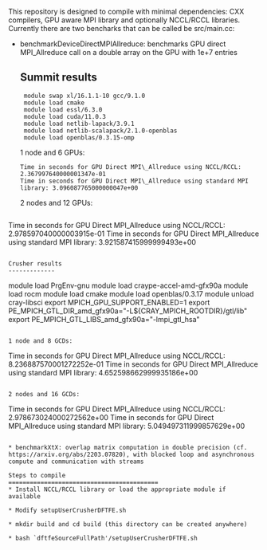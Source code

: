 This repository is designed to compile with minimal dependencies:
CXX compilers, GPU aware MPI library and optionally NCCL/RCCL libraries.
Currently there are two bencharks that can be called be src/main.cc:

* benchmarkDeviceDirectMPIAllreduce: benchmarks GPU direct MPI\_Allreduce call
 on a double array on the GPU with 1e+7 entries
  
  Summit results 
  -------------
  ```
   module swap xl/16.1.1-10 gcc/9.1.0
   module load cmake
   module load essl/6.3.0
   module load cuda/11.0.3
   module load netlib-lapack/3.9.1
   module load netlib-scalapack/2.1.0-openblas
   module load openblas/0.3.15-omp
  ```

  1 node and 6 GPUs:
  ```
  Time in seconds for GPU Direct MPI\_Allreduce using NCCL/RCCL: 2.367997640000001347e-01
  Time in seconds for GPU Direct MPI\_Allreduce using standard MPI library: 3.096087765000000047e+00
  ```

  2 nodes and 12 GPUs:
  ```
Time in seconds for GPU Direct MPI_Allreduce using NCCL/RCCL: 2.978597040000003915e-01
Time in seconds for GPU Direct MPI_Allreduce using standard MPI library: 3.921587415999999493e+00  
  ```

  Crusher results 
  -------------
  ```
   module load PrgEnv-gnu
   module load craype-accel-amd-gfx90a
   module load rocm
   module load cmake
   module load openblas/0.3.17
   module unload cray-libsci
   export MPICH_GPU_SUPPORT_ENABLED=1
   export PE_MPICH_GTL_DIR_amd_gfx90a="-L${CRAY_MPICH_ROOTDIR}/gtl/lib"
   export PE_MPICH_GTL_LIBS_amd_gfx90a="-lmpi_gtl_hsa"
  ```

  1 node and 8 GCDs:
  ```
Time in seconds for GPU Direct MPI_Allreduce using NCCL/RCCL: 8.236887570001272252e-01
Time in seconds for GPU Direct MPI_Allreduce using standard MPI library: 4.652598662999935186e+00  
  ```
  
  2 nodes and 16 GCDs:
  ```
Time in seconds for GPU Direct MPI_Allreduce using NCCL/RCCL: 2.978673024000272562e+00
Time in seconds for GPU Direct MPI_Allreduce using standard MPI library: 5.049497311999857629e+00
  ```

* benchmarkXtX: overlap matrix computation in double precision (cf. https://arxiv.org/abs/2203.07820), with blocked loop and asynchronous compute and communication with streams   

Steps to compile
==========================================
* Install NCCL/RCCL library or load the appropriate module if available

* Modify setupUserCrusherDFTFE.sh  

* mkdir build and cd build (this directory can be created anywhere)

* bash `dftfeSourceFullPath'/setupUserCrusherDFTFE.sh
